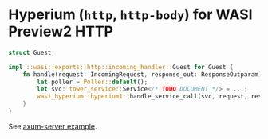 # Hyperium (`http`, `http-body`) for WASI Preview2 HTTP

```rust
struct Guest;

impl ::wasi::exports::http::incoming_handler::Guest for Guest {
    fn handle(request: IncomingRequest, response_out: ResponseOutparam) {
        let poller = Poller::default();
        let svc: tower_service::Service</* TODO DOCUMENT */> = ...;
        wasi_hyperium::hyperium1::handle_service_call(svc, request, response_out, poller).unwrap()
    }
}
```

See [axum-server example](examples/axum-server).
